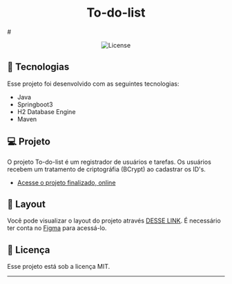 <h1 align="center"> To-do-list </h1>#
<p align="center">
  <img alt="License" src="https://img.shields.io/static/v1?label=license&message=MIT&color=49AA26&labelColor=000000">
</p>

## 🚀 Tecnologias

Esse projeto foi desenvolvido com as seguintes tecnologias:

- Java
- Springboot3
- H2 Database Engine
- Maven

## 💻 Projeto

O projeto To-do-list é um registrador de usuários e tarefas.
Os usuários recebem um tratamento de criptográfia (BCrypt) ao cadastrar os ID's.

- [Acesse o projeto finalizado, online]()


## 🔖 Layout

Você pode visualizar o layout do projeto através [DESSE LINK](https://www.figma.com/community/file/1187422022288947321). É necessário ter conta no [Figma](https://figma.com) para acessá-lo.

## :memo: Licença

Esse projeto está sob a licença MIT.

---
